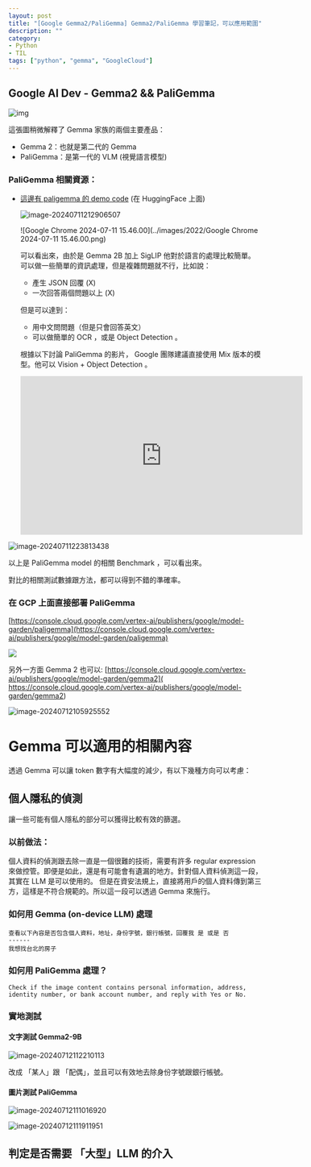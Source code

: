 ```yaml
---
layout: post
title: "[Google Gemma2/PaliGemma] Gemma2/PaliGemma 學習筆記，可以應用範圍"
description: ""
category: 
- Python 
- TIL
tags: ["python", "gemma", "GoogleCloud"]
---
```




## Google AI Dev - Gemma2 && PaliGemma

![img](../images/2022/mmexport1720575701272.jpg)

這張圖稍微解釋了 Gemma 家族的兩個主要產品：

- Gemma 2：也就是第二代的 Gemma
- PaliGemma：是第一代的 VLM (視覺語言模型)

### PaliGemma 相關資源：

- [這邊有 paligemma 的 demo code](https://huggingface.co/spaces/big-vision/paligemma-hf) (在 HuggingFace 上面)

  ![image-20240711212906507](../images/2022/image-20240711212906507.png)

  ![Google Chrome 2024-07-11 15.46.00](../images/2022/Google Chrome 2024-07-11 15.46.00.png)

  

  可以看出來，由於是  Gemma 2B 加上 SigLIP 他對於語言的處理比較簡單。 可以做一些簡單的資訊處理，但是複雜問題就不行，比如說：

  - 產生 JSON 回覆 (X)
  - 一次回答兩個問題以上 (X)

  但是可以達到：

  - 用中文問問題（但是只會回答英文）
  - 可以做簡單的 OCR ，或是 Object Detection 。

  根據以下討論 PaliGemma 的影片， Google 團隊建議直接使用 Mix 版本的模型。他可以 Vision + Object Detection 。

  <iframe width="560" height="315" src="https://www.youtube.com/embed/WJqdeSYuUkI?si=jZP1lW-hlx82mjdV&amp;start=541" title="YouTube video player" frameborder="0" allow="accelerometer; autoplay; clipboard-write; encrypted-media; gyroscope; picture-in-picture; web-share" referrerpolicy="strict-origin-when-cross-origin" allowfullscreen></iframe>

  

![image-20240711223813438](../images/2022/image-20240711223813438.png)

以上是 PaliGemma model 的相關 Benchmark ，可以看出來。

對比的相關測試數據跟方法，都可以得到不錯的準確率。

### 在 GCP 上面直接部署 PaliGemma

[https://console.cloud.google.com/vertex-ai/publishers/google/model-garden/paligemma](https://console.cloud.google.com/vertex-ai/publishers/google/model-garden/paligemma)



![](../images/2022/image-20240711224714480.png)

另外一方面 Gemma 2 也可以: [https://console.cloud.google.com/vertex-ai/publishers/google/model-garden/gemma2]( https://console.cloud.google.com/vertex-ai/publishers/google/model-garden/gemma2)

![image-20240712105925552](../images/2022/image-20240712105925552.png)



# Gemma 可以適用的相關內容

透過 Gemma 可以讓 token 數字有大幅度的減少，有以下幾種方向可以考慮：

## 個人隱私的偵測

讓一些可能有個人隱私的部分可以獲得比較有效的篩選。

### 以前做法：

個人資料的偵測跟去除一直是一個很難的技術，需要有許多 regular expression 來做控管。即便是如此，還是有可能會有遺漏的地方。針對個人資料偵測這一段，其實在 LLM 是可以使用的。 但是在資安法規上，直接將用戶的個人資料傳到第三方，這樣是不符合規範的。所以這一段可以透過 Gemma 來施行。

### 如何用 Gemma (on-device LLM) 處理

```
查看以下內容是否包含個人資料，地址，身份字號，銀行帳號，回覆我 是 或是 否
------
我想找台北的房子
```

### 如何用 PaliGemma 處理？

```
Check if the image content contains personal information, address, identity number, or bank account number, and reply with Yes or No.
```



### 實地測試

#### 文字測試 Gemma2-9B

![image-20240712112210113](../images/2022/image-20240712112210113.png)

改成 「某人」跟 「配偶」，並且可以有效地去除身份字號跟銀行帳號。 

#### 圖片測試 PaliGemma

![image-20240712111016920](../images/2022/image-20240712111016920.png)

![image-20240712111911951](../images/2022/image-20240712111911951.png)



## 判定是否需要 「大型」LLM 的介入

